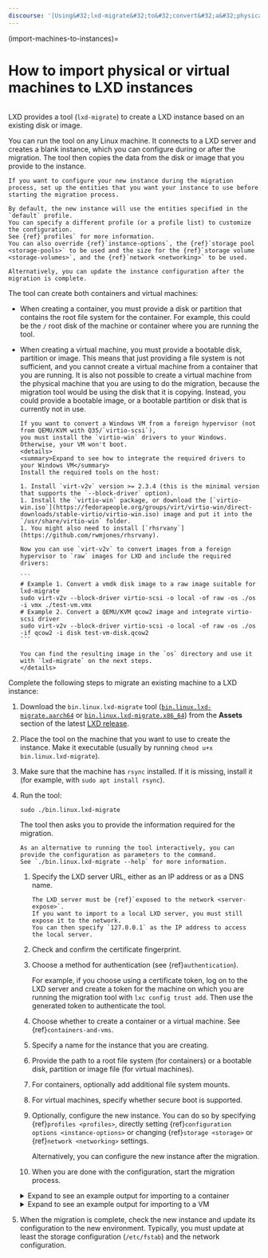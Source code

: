 ```yaml
---
discourse: '[Using&#32;lxd-migrate&#32;to&#32;convert&#32;a&#32;physical&#32;host&#32;to&#32;a&#32;container](14345)'
---
```


(import-machines-to-instances)=
# How to import physical or virtual machines to LXD instances

```{youtube} https://www.youtube.com/watch?v=F9GALjHtnUU
```

LXD provides a tool (`lxd-migrate`) to create a LXD instance based on an existing disk or image.

You can run the tool on any Linux machine.
It connects to a LXD server and creates a blank instance, which you can configure during or after the migration.
The tool then copies the data from the disk or image that you provide to the instance.

```{note}
If you want to configure your new instance during the migration process, set up the entities that you want your instance to use before starting the migration process.

By default, the new instance will use the entities specified in the `default` profile.
You can specify a different profile (or a profile list) to customize the configuration.
See {ref}`profiles` for more information.
You can also override {ref}`instance-options`, the {ref}`storage pool <storage-pools>` to be used and the size for the {ref}`storage volume <storage-volumes>`, and the {ref}`network <networking>` to be used.

Alternatively, you can update the instance configuration after the migration is complete.
```

The tool can create both containers and virtual machines:

* When creating a container, you must provide a disk or partition that contains the root file system for the container.
  For example, this could be the `/` root disk of the machine or container where you are running the tool.
* When creating a virtual machine, you must provide a bootable disk, partition or image.
  This means that just providing a file system is not sufficient, and you cannot create a virtual machine from a container that you are running.
  It is also not possible to create a virtual machine from the physical machine that you are using to do the migration, because the migration tool would be using the disk that it is copying.
  Instead, you could provide a bootable image, or a bootable partition or disk that is currently not in use.

   ````{tip}
   If you want to convert a Windows VM from a foreign hypervisor (not from QEMU/KVM with Q35/`virtio-scsi`),
   you must install the `virtio-win` drivers to your Windows. Otherwise, your VM won't boot.
   <details>
   <summary>Expand to see how to integrate the required drivers to your Windows VM</summary>
   Install the required tools on the host:

   1. Install `virt-v2v` version >= 2.3.4 (this is the minimal version that supports the `--block-driver` option).
   1. Install the `virtio-win` package, or download the [`virtio-win.iso`](https://fedorapeople.org/groups/virt/virtio-win/direct-downloads/stable-virtio/virtio-win.iso) image and put it into the `/usr/share/virtio-win` folder.
   1. You might also need to install [`rhsrvany`](https://github.com/rwmjones/rhsrvany).

   Now you can use `virt-v2v` to convert images from a foreign hypervisor to `raw` images for LXD and include the required drivers:

   ```
   # Example 1. Convert a vmdk disk image to a raw image suitable for lxd-migrate
   sudo virt-v2v --block-driver virtio-scsi -o local -of raw -os ./os -i vmx ./test-vm.vmx
   # Example 2. Convert a QEMU/KVM qcow2 image and integrate virtio-scsi driver
   sudo virt-v2v --block-driver virtio-scsi -o local -of raw -os ./os -if qcow2 -i disk test-vm-disk.qcow2
   ```

   You can find the resulting image in the `os` directory and use it with `lxd-migrate` on the next steps.
   </details>
   ````

Complete the following steps to migrate an existing machine to a LXD instance:

1. Download the `bin.linux.lxd-migrate` tool ([`bin.linux.lxd-migrate.aarch64`](https://github.com/canonical/lxd/releases/latest/download/bin.linux.lxd-migrate.aarch64) or [`bin.linux.lxd-migrate.x86_64`](https://github.com/canonical/lxd/releases/latest/download/bin.linux.lxd-migrate.x86_64)) from the **Assets** section of the latest [LXD release](https://github.com/canonical/lxd/releases).
1. Place the tool on the machine that you want to use to create the instance.
   Make it executable (usually by running `chmod u+x bin.linux.lxd-migrate`).
1. Make sure that the machine has `rsync` installed.
   If it is missing, install it (for example, with `sudo apt install rsync`).
1. Run the tool:

       sudo ./bin.linux.lxd-migrate

   The tool then asks you to provide the information required for the migration.

   ```{tip}
   As an alternative to running the tool interactively, you can provide the configuration as parameters to the command.
   See `./bin.linux.lxd-migrate --help` for more information.
   ```

   1. Specify the LXD server URL, either as an IP address or as a DNS name.

      ```{note}
      The LXD server must be {ref}`exposed to the network <server-expose>`.
      If you want to import to a local LXD server, you must still expose it to the network.
      You can then specify `127.0.0.1` as the IP address to access the local server.
      ```

   1. Check and confirm the certificate fingerprint.
   1. Choose a method for authentication (see {ref}`authentication`).

      For example, if you choose using a certificate token, log on to the LXD server and create a token for the machine on which you are running the migration tool with `lxc config trust add`.
      Then use the generated token to authenticate the tool.
   1. Choose whether to create a container or a virtual machine.
      See {ref}`containers-and-vms`.
   1. Specify a name for the instance that you are creating.
   1. Provide the path to a root file system (for containers) or a bootable disk, partition or image file (for virtual machines).
   1. For containers, optionally add additional file system mounts.
   1. For virtual machines, specify whether secure boot is supported.
   1. Optionally, configure the new instance.
      You can do so by specifying {ref}`profiles <profiles>`, directly setting {ref}`configuration options <instance-options>` or changing {ref}`storage <storage>` or {ref}`network <networking>` settings.

      Alternatively, you can configure the new instance after the migration.
   1. When you are done with the configuration, start the migration process.

   <details>
   <summary>Expand to see an example output for importing to a container</summary>

   ```{terminal}
   :input: sudo ./bin.linux.lxd-migrate

   Please provide LXD server URL: https://192.0.2.7:8443
   Certificate fingerprint: xxxxxxxxxxxxxxxxx
   ok (y/n)? y

   1) Use a certificate token
   2) Use an existing TLS authentication certificate
   3) Generate a temporary TLS authentication certificate
   Please pick an authentication mechanism above: 1
   Please provide the certificate token: xxxxxxxxxxxxxxxx

   Remote LXD server:
     Hostname: bar
     Version: 5.4

   Would you like to create a container (1) or virtual-machine (2)?: 1
   Name of the new instance: foo
   Please provide the path to a root filesystem: /
   Do you want to add additional filesystem mounts? [default=no]:

   Instance to be created:
     Name: foo
     Project: default
     Type: container
     Source: /

   Additional overrides can be applied at this stage:
   1) Begin the migration with the above configuration
   2) Override profile list
   3) Set additional configuration options
   4) Change instance storage pool or volume size
   5) Change instance network

   Please pick one of the options above [default=1]: 3
   Please specify config keys and values (key=value ...): limits.cpu=2

   Instance to be created:
     Name: foo
     Project: default
     Type: container
     Source: /
     Config:
       limits.cpu: "2"

   Additional overrides can be applied at this stage:
   1) Begin the migration with the above configuration
   2) Override profile list
   3) Set additional configuration options
   4) Change instance storage pool or volume size
   5) Change instance network

   Please pick one of the options above [default=1]: 4
   Please provide the storage pool to use: default
   Do you want to change the storage size? [default=no]: yes
   Please specify the storage size: 20GiB

   Instance to be created:
     Name: foo
     Project: default
     Type: container
     Source: /
     Storage pool: default
     Storage pool size: 20GiB
     Config:
       limits.cpu: "2"

   Additional overrides can be applied at this stage:
   1) Begin the migration with the above configuration
   2) Override profile list
   3) Set additional configuration options
   4) Change instance storage pool or volume size
   5) Change instance network

   Please pick one of the options above [default=1]: 5
   Please specify the network to use for the instance: lxdbr0

   Instance to be created:
     Name: foo
     Project: default
     Type: container
     Source: /
     Storage pool: default
     Storage pool size: 20GiB
     Network name: lxdbr0
     Config:
       limits.cpu: "2"

   Additional overrides can be applied at this stage:
   1) Begin the migration with the above configuration
   2) Override profile list
   3) Set additional configuration options
   4) Change instance storage pool or volume size
   5) Change instance network

   Please pick one of the options above [default=1]: 1
   Instance foo successfully created
   ```

   </details>
   <details>
   <summary>Expand to see an example output for importing to a VM</summary>

   ```{terminal}
   :input: sudo ./bin.linux.lxd-migrate

   Please provide LXD server URL: https://192.0.2.7:8443
   Certificate fingerprint: xxxxxxxxxxxxxxxxx
   ok (y/n)? y

   1) Use a certificate token
   2) Use an existing TLS authentication certificate
   3) Generate a temporary TLS authentication certificate
   Please pick an authentication mechanism above: 1
   Please provide the certificate token: xxxxxxxxxxxxxxxx

   Remote LXD server:
     Hostname: bar
     Version: 5.4

   Would you like to create a container (1) or virtual-machine (2)?: 2
   Name of the new instance: foo
   Please provide the path to a root filesystem: ./virtual-machine.img
   Does the VM support UEFI Secure Boot? [default=no]: no

   Instance to be created:
     Name: foo
     Project: default
     Type: virtual-machine
     Source: ./virtual-machine.img
     Config:
       security.secureboot: "false"

   Additional overrides can be applied at this stage:
   1) Begin the migration with the above configuration
   2) Override profile list
   3) Set additional configuration options
   4) Change instance storage pool or volume size
   5) Change instance network

   Please pick one of the options above [default=1]: 3
   Please specify config keys and values (key=value ...): limits.cpu=2

   Instance to be created:
     Name: foo
     Project: default
     Type: virtual-machine
     Source: ./virtual-machine.img
     Config:
       limits.cpu: "2"
       security.secureboot: "false"

   Additional overrides can be applied at this stage:
   1) Begin the migration with the above configuration
   2) Override profile list
   3) Set additional configuration options
   4) Change instance storage pool or volume size
   5) Change instance network

   Please pick one of the options above [default=1]: 4
   Please provide the storage pool to use: default
   Do you want to change the storage size? [default=no]: yes
   Please specify the storage size: 20GiB

   Instance to be created:
     Name: foo
     Project: default
     Type: virtual-machine
     Source: ./virtual-machine.img
     Storage pool: default
     Storage pool size: 20GiB
     Config:
       limits.cpu: "2"
       security.secureboot: "false"

   Additional overrides can be applied at this stage:
   1) Begin the migration with the above configuration
   2) Override profile list
   3) Set additional configuration options
   4) Change instance storage pool or volume size
   5) Change instance network

   Please pick one of the options above [default=1]: 5
   Please specify the network to use for the instance: lxdbr0

   Instance to be created:
     Name: foo
     Project: default
     Type: virtual-machine
     Source: ./virtual-machine.img
     Storage pool: default
     Storage pool size: 20GiB
     Network name: lxdbr0
     Config:
       limits.cpu: "2"
       security.secureboot: "false"

   Additional overrides can be applied at this stage:
   1) Begin the migration with the above configuration
   2) Override profile list
   3) Set additional configuration options
   4) Change instance storage pool or volume size
   5) Change instance network

   Please pick one of the options above [default=1]: 1
   Instance foo successfully created
   ```

   </details>
1. When the migration is complete, check the new instance and update its configuration to the new environment.
   Typically, you must update at least the storage configuration (`/etc/fstab`) and the network configuration.
